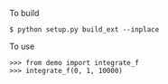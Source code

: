 To build

    $ python setup.py build_ext --inplace
    

To use

    >>> from demo import integrate_f
    >>> integrate_f(0, 1, 10000)

